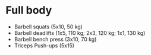 # Full body
* Barbell squats (5x10, 50 kg)
* Barbell deadlifts (1x5, 110 kg; 2x3, 120 kg; 1x1, 130 kg)
* Barbell bench press (3x10, 70 kg)
* Triceps Push-ups (5x15)
